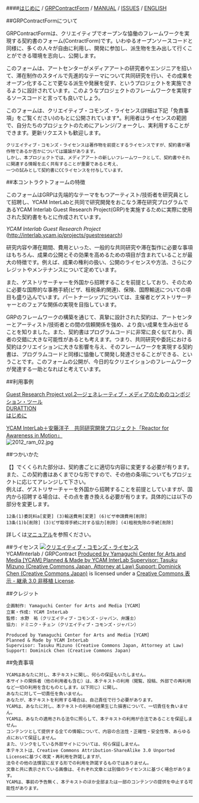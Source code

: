 ####[はじめに](https://github.com/YCAMInterlab/GRPContractForm/blob/master/README.md) /  [GRPContractForm](https://github.com/YCAMInterlab/GRPContractForm/blob/master/GRPContractForm_Japanese.md) /  [MANUAL](https://github.com/YCAMInterlab/GRPContractForm/blob/master/MANUAL_Japanese.md) /  [ISSUES](https://github.com/YCAMInterlab/GRPContractForm/issues) /  [ENGLISH](https://github.com/YCAMInterlab/GRPContractForm/blob/master/README_ENG.md)


##GRPContractFormについて


GRPContractFormは、クリエイティブでオープンな恊働のフレームワークを実現する契約書のフォーム(ContractForm)です。いわゆるオープンソースコードと同様に、多くの人々が自由に利用し、開発に参加し、派生物を生み出して行くことができる環境を志向し、公開します。  

このフォームは、アートセンターがメディアアートの研究者やエンジニアを招いて、滞在制作のスタイルで先進的なテーマについて共同研究を行い、その成果をオープン化することで更なる派生や発展を促す、というプロジェクトを実施できるように設計されています。このようなプロジェクトのフレームワークを実現するソースコードと言っても良いでしょう。  

このフォームは、クリエイティブ・コモンズ・ライセンス(詳細は下記「免責事項」をご覧ください)のもとに公開されています*。利用者はライセンスの範囲で、自分たちのプロジェクトのためにアレンジ/フォークし、実利用することができます。更新リクエストも歓迎します。  


```
クリエイティブ・コモンズ・ライセンスは著作物を前提とするライセンスですが、契約書が著作物であるか否かについては議論があります。
しかし、本プロジェクトでは、メディアアートの新しいフレームワークとして、契約書やそれに関連する情報を広く共有することが重要であると考え、
一つの試みとして契約書にCCライセンスを付与しています。  
```



##本コントラクトフォームの特徴

このフォームはGRPは先端的なテーマをもつアーティスト/技術者を研究員として招聘し、YCAM InterLabと共同で研究開発をおこなう滞在研究プログラムであるYCAM Interlab Guest Research Project(GRP)を実施するために実際に使用された契約書をもとに作成されています。  

*YCAM Interlab Guest Research Project* (http://interlab.ycam.jp/projects/guestresearch)

研究内容や滞在期間、費用といった、一般的な共同研究や滞在製作に必要な事項はもちろん、成果の公開とその効果を高めるための項目が含まれていることが最大の特徴です。例えば、成果の権利の扱い、公開のライセンスや方法、さらにクレジットやメンテナンスについて定めています。  

また、ゲストリサーチャーを外国から招聘することを前提としており、そのために必要な国際的な事務手続(ビザ、租税条約関連)、保険、国際輸送についての項目も盛り込んでいます。パートナーシップについては、主催者とゲストリサーチャーとのフェアな関係の実現を目指しています。  

GRPのフレームワークの構築を通じて、真摯に設計された契約は、アートセンターとアーティスト/技術者との間の信頼関係を強め、より良い成果を生み出せることを知りました。また、契約書はプログラムコードに非常に良く似ており、両者の交錯に大きな可能性があるとも考えます。つまり、共同研究や委託における契約はクリエイションに大きな影響を与え、そのフレームワークを実現する契約書は、プログラムコードと同様に恊働して開発し発達させることができる、ということです。このフォームの公開が、今日的なクリエイションのフレームワークが発達する一助となればと考えています。  

 
##利用事例

[Guest Research Project vol.2―ジェネレーティブ・メディアのためのコンポジション・ツール](http://interlab.ycam.jp/projects/guestresearch/vol2)  
[DURATTION](http://www.duration.cc)  
[はじめに](http://www.duration.cc/assets/images/DurationText.png)  
  
  

[YCAM InterLab＋安藤洋子　共同研究開発プロジェクト「Reactor for Awareness in Motion」](http://www.ycam.jp/performingarts/2013/02/ram-presentation.html)  
![2012_ram_02.jpg](http://www.ycam.jp/education/images/2012_ram_02.jpg)  
  
  

 
##つかいかた

【】でくくられた部分は、契約書ごとに適切な内容に変更する必要が有ります。また、この契約書はあくまでひな形ですので、その他の条項についてもプロジェクトに応じてアレンジして下さい。  
例えば、ゲストリサーチャーを外国から招聘することを前提としていますが、国内から招聘する場合は、その点を書き換える必要が有ります。具体的には以下の部分を変更します。  



```
12条(1)委託料a[変更] (3)輸送費用[変更] (6)ビザ申請費用[削除]  
13条(1)b[削除] (3)ビザ取得手続に対する協力[削除] (4)租税免除の手続[削除]  
```
詳しくは[マニュアル](https://github.com/YCAMInterlab/GRPContractForm/blob/master/MANUAL_Japanese.md)を参照ください。  

  



##ライセンス
<a rel="license" href="http://creativecommons.org/licenses/by-sa/3.0/deed.ja"><img alt="クリエイティブ・コモンズ・ライセンス" style="border-width:0" src="http://i.creativecommons.org/l/by-sa/3.0/88x31.png" /></a><br /><span xmlns:dct="http://purl.org/dc/terms/" href="http://purl.org/dc/dcmitype/Text" property="dct:title" rel="dct:type">YCAMInterlab / GRPContract</span>  <a xmlns:cc="http://creativecommons.org/ns#" href="http://interlab.ycam.jp/" property="cc:attributionName" rel="cc:attributionURL"> Produced by Yamaguchi Center for Arts and Media [YCAM] Planned & Made by YCAM InterLab Supervisor: Tasuku Mizuno (Creative Commons Japan, Attorney at Law) Support: Dominick Chen (Creative Commons Japan)</a> is licensed under a <a rel="license" href="http://creativecommons.org/licenses/by-sa/3.0/deed.ja">Creative Commons 表示 - 継承 3.0 非移植 License</a>.



##クレジット
```
企画制作: Yamaguchi Center for Arts and Media [YCAM]
立案・作成: YCAM InterLab
監修: 水野　祐（クリエイティブ・コモンズ・ジャパン、弁護士）
協力: ドミニク・チェン（クリエイティブ・コモンズ・ジャパン）

Produced by Yamaguchi Center for Arts and Media [YCAM]
Planned & Made by YCAM InterLab
Supervisor: Tasuku Mizuno (Creative Commons Japan, Attorney at Law)
Support: Dominick Chen (Creative Commons Japan)
```



##免責事項
```
YCAMはあなたに対し、本テキストに関し、何らの保証もいたしません。
本サイトの関係者（他の利用者も含む）は、本テキストの利用（閲覧、投稿、外部での再利用など一切の利用を含むものとします。以下同じ）に関し、
あなたに対して一切責任を負いません。
あなたが、本テキストを利用する場合は、自己責任で行う必要があります。
YCAMは、あなたに対し、本テキストの利用の結果生じた損害について、一切責任を負いません。
YCAMは、あなたの適用される法令に照らして、本テキストの利用が合法であることを保証しません。
コンテンツとして提供する全ての情報について、内容の合法性・正確性・安全性等、あらゆる点において保証しません。
また、リンクをしている外部サイトについては、何ら保証しません。
本テキストは、Creative Commons Attribution-ShareAlike 3.0 Unported Licenseに基づく改変・再利用を許諾しますが、
法令その他の法慣習に反する形での利用を許諾するものではありません。
文章と共に表示されている画像は、それぞれ文章とは別個のライセンスに基づく場合があります。
YCAMは、事前の予告無く、本テキストのほか全部または一部のコンテンツの提供を中止する可能性があります。
```

---



